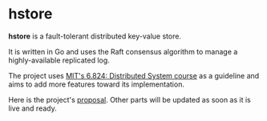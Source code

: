 # hstore

**hstore** is a fault-tolerant distributed key-value store. 

It is written in Go and uses the Raft consensus algorithm 
to manage a highly-available replicated log.

The project uses [MIT's 6.824: Distributed
System course](https://pdos.csail.mit.edu/6.824/) as a guideline and aims to
add more features toward its implementation.

Here is the project's [proposal](PROPOSAL.md). Other parts will be updated as
soon as it is live and ready.
